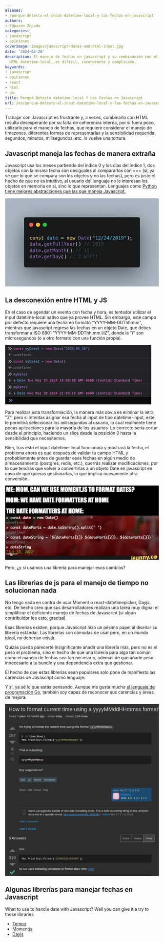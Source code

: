 ```yaml
---
aliases:
- /porque-detesto-el-input-datetime-local-y-las-fechas-en-javascript
authors:
- Eduardo Zepeda
categories:
- javascript
- opiniones
coverImage: images/javascript-dates-and-html-input.jpg
date: '2024-03-20'
description: El manejo de fechas en javascript y su combinación con el input estándar
  HTML datetime-local, es dificil, incoherente y complicado.
keywords:
- javascript
- opiniones
- react
- html
- go
title: Porqué Detesto datetime-local Y Las Fechas en Javascript
url: /es/porque-detesto-el-input-datetime-local-y-las-fechas-en-javascript
---
```


Trabajar con Javascript es frustrante y, a veces, combinarlo con HTML resulta desesperante por su falta de coherencia interna, por si fuera poco, utilizarlo para el manejo de fechas, que requiere considerar el manejo de timezones, diferentes formas de representarlas y la sensibilidad requerida: segundos, minutos, milisegundos, etc. lo vuelve una tortura.

## Javascript maneja las fechas de manera extraña

Javascript usa los meses partiendo del índice 0 y los días del índice 1, dos objetos con la misma fecha son desiguales al compararlos con === (sí, ya sé que lo que se compara son los objetos y no las fechas), pero es justo el hecho de que no es intuitivo, al usuario del lenguaje no le interesan los objetos en memoria en si, sino lo que representan. Lenguajes como [Python tiene mejores abstracciones que las que maneja Javascript.](/es/python-vs-javascript-cual-es-el-mejor-lenguaje-de-programacion/)

![El manejo de fechas en Javascript no es intuitivo](images/date-javascript.webp "El manejo de fechas en Javascript no es intuitivo")

## La desconexión entre HTML y JS

En el caso de agendar un evento con fecha y hora, es tentador utilizar el input datetime-local nativo que ya provee HTML. Sin embargo, este campo por defecto requiere una fecha en formato "YYYY-MM-DDThh:mm", mientras que javascript regresa las fechas en un objeto Date, que debes transformar a ISO 6801 "YYYY-MM-DDThh:mm.iiiZ", donde la "i" son microsegundos (o a otro formato con una función propia).

![Dos objetos con la misma fecha en Javascript no son iguales](images/two-dates-javascript.png "Las abstracciones de las fechas en Javascript pueden confundir a sus usuarios")

Para realizar esta transformación, la manera más obvia es eliminar la letra "Z", pero si intentas asignar esa fecha al input de tipo datetime-input, este le permitirá seleccionar los milisegundos al usuario, lo cual realmente tiene pocas aplicaciones para la mayoría de los usuarios. Lo correcto sería cortar desde el principio, haciendo un slice desde la posición 0 hasta la sensibilidad que necesitemos. 

Bien, tras esto el input datetime-local funcionará y mostrará la fecha, el problema ahora es que después de validar tu campo HTML y probablemente antes de guardar esas fechas en algún medio de almacenamiento (postgres, redis, etc.), querrás realizar modificaciones, por lo que tendrás que volver a convertirlas a un objeto Date en javascript en caso de que quieras gestionarlas, lo que implica nuevamente otra conversión.

![Meme que ironiza el manejo de fechas en Javascript](images/formatting-dates-in-javascript.jpg "Oh, mom! Not javascript again!")

Pero, ¿y si usamos una librería para manejar esos cambios? 

## Las librerias de js para el manejo de tiempo no solucionan nada

No tengo nada en contra de usar Moment o react-datetimepicker, Dayjs, etc. De hecho creo que sus desarrolladores realizan una tarea muy digna: el simplificar el deficiente manejo de fechas de Javascript (si algún contribuidor lee esto, gracias). 

Esas librerías existen, porque Javascript hizo un pésimo papel al diseñar su librería estándar. Las librerías son cómodas de usar pero, en un mundo ideal, no deberían existir.

Quizás pueda parecerte insignificante añadir una librería más, pero no es el peso el problema, sino el hecho de que una librería para algo tan común como el manejo de fechas sea tan necesario, además de que añade peso innecesario a tu bundle y una dependencia extra que gestionar.

El hecho de que estas librerías sean populares solo pone de manifiesto las carencias de Javascript como lenguaje. 

Y sí, ya sé lo que estás pensando. Aunque me gusta mucho [el lenguaje de programación Go](/es/go-lenguaje-de-programacion-introduccion-a-variables-y-tipos-de-datos/), también soy capaz de reconocer sus carencias y áreas de mejora.

![El formateo de fechas en Go también es deficiente](images/date_formatting_golang.webp "El formateo de fechas en Go también es deficiente")

## Algunas librerías para manejar fechas en Javascript

What to use to handle date with Javascript? Well you can give it a try to these libraries

- [Tempo](https://tempo.formkit.com/#?)
- [Momentjs](https://momentjs.com/#?)
- [Dayjs](https://day.js.org/#?)